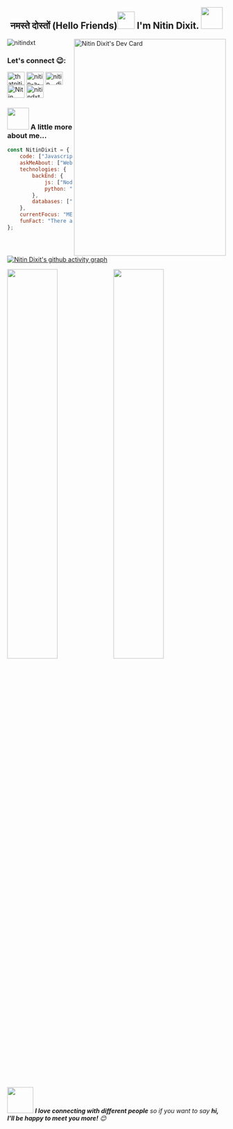 <h2 align="center">नमस्ते दोस्तों (Hello Friends)<img src="https://media.giphy.com/media/k2pDCEEv8kMRT5OUNB/giphy.gif" width="40"> I'm Nitin Dixit.   <img src="https://media.giphy.com/media/H83F4AfL798AmtKXIL/giphy.gif" width="50">  </h2>
<a href="https://app.daily.dev/nitindxt"><img src="https://api.daily.dev/devcards/bb9f06e58bfd4dc794d2c08f020886f9.png?r=le1" width="350" height="500" alt="Nitin Dixit's Dev Card" align="right"/></a>
<p align="left"> <img src="https://komarev.com/ghpvc/?username=nitindxt&label=Profile%20views&color=0e75b6&style=flat" alt="nitindxt" /> </p>
<h3 align="left">Let's connect 😉:</h3>
<p align="left">
<a href="https://twitter.com/thatnitindixit" target="blank"><img align="center" src="https://raw.githubusercontent.com/rahuldkjain/github-profile-readme-generator/master/src/images/icons/Social/twitter.svg" alt="thatnitindixit" height="30" width="40" /></a>
<a href="https://linkedin.com/in/nitin-a-dixit" target="blank"><img align="center" src="https://raw.githubusercontent.com/rahuldkjain/github-profile-readme-generator/master/src/images/icons/Social/linked-in-alt.svg" alt="nitin-a-dixit" height="30" width="40" /></a>
<a href="https://instagram.com/nitin._.dixit" target="blank"><img align="center" src="https://raw.githubusercontent.com/rahuldkjain/github-profile-readme-generator/master/src/images/icons/Social/instagram.svg" alt="nitin._.dixit" height="30" width="40" /></a>
<a href="https://discord.gg/Nitin Dixit#0826" target="blank"><img align="center" src="https://raw.githubusercontent.com/rahuldkjain/github-profile-readme-generator/master/src/images/icons/Social/discord.svg" alt="Nitin Dixit#0826" height="30" width="40" /></a>
<a href="https://dev.to/nitindxt" target="blank"><img align="center" src="https://raw.githubusercontent.com/rahuldkjain/github-profile-readme-generator/master/src/images/icons/Social/devto.svg" alt="nitindxt" height="30" width="40" /></a>
</p>

### <img src="https://media.giphy.com/media/VgCDAzcKvsR6OM0uWg/giphy.gif" width="50"> A little more about me...  

```javascript
const NitinDixit = {
    code: ["Javascript", "Python", "Java", "C/C++", "SQl","HTML","CSS"],
    askMeAbout: ["Web Dev", "Tech", "Music"],
    technologies: {
        backEnd: {
            js: ["Node", "Express"],
            python: "Django"
        },
        databases: ["MongoDb", "MySql"],
    },
    currentFocus: "MERN Stack",
    funFact: "There are two ways to write error-free programs, only the third one works ;)"
};
```
[![Nitin Dixit's github activity graph](https://activity-graph.herokuapp.com/graph?username=nitindxt&theme=xcode)](https://git.io/nitindxt)


<img width="48%" align="left" src="https://github-readme-stats.vercel.app/api?username=nitindxt&show_icons=true&theme=radical" /> 
<img width="48%" src="https://github-readme-streak-stats.herokuapp.com/?user=nitindxt&theme=radical" />

<img src="https://media.giphy.com/media/LnQjpWaON8nhr21vNW/giphy.gif" width="60"> <em><b>I love connecting with different people</b> so if you want to say <b>hi, I'll be happy to meet you more!</b> 😊</em>

